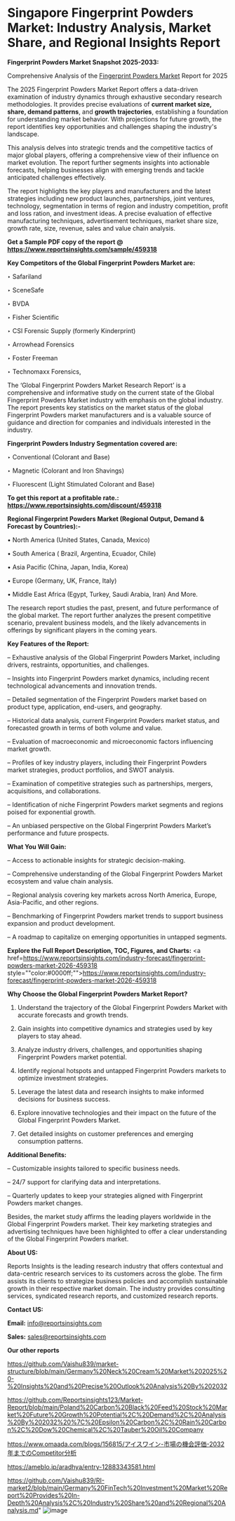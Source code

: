 # Singapore Fingerprint Powders Market: Industry Analysis, Market Share, and Regional Insights Report

<strong>Fingerprint Powders Market Snapshot 2025-2033:</strong>

Comprehensive Analysis of the <a href=https://www.reportsinsights.com/sample/459318>Fingerprint Powders Market</a> Report for 2025

The 2025 Fingerprint Powders Market Report offers a data-driven examination of industry dynamics through exhaustive secondary research methodologies. It provides precise evaluations of <strong>current market size, share, demand patterns</strong>, and <strong>growth trajectories</strong>, establishing a foundation for understanding market behavior. With projections for future growth, the report identifies key opportunities and challenges shaping the industry's landscape.

This analysis delves into strategic trends and the competitive tactics of major global players, offering a comprehensive view of their influence on market evolution. The report further segments insights into actionable forecasts, helping businesses align with emerging trends and tackle anticipated challenges effectively.

The report highlights the key players and manufacturers and the latest strategies including new product launches, partnerships, joint ventures, technology, segmentation in terms of region and industry competition, profit and loss ration, and investment ideas. A precise evaluation of effective manufacturing techniques, advertisement techniques, market share size, growth rate, size, revenue, sales and value chain analysis.

<strong>Get a Sample PDF copy of the report @ <a href=https://www.reportsinsights.com/sample/459318 style=color:#0000ff;>https://www.reportsinsights.com/sample/459318</a></strong>

<strong>Key Competitors of the Global Fingerprint Powders Market are:</strong>

‣ Safariland

‣ SceneSafe

‣ BVDA

‣ Fisher Scientific

‣ CSI Forensic Supply (formerly Kinderprint)

‣ Arrowhead Forensics

‣ Foster Freeman

‣ Technomaxx Forensics,

The ‘Global Fingerprint Powders Market Research Report’ is a comprehensive and informative study on the current state of the Global Fingerprint Powders Market industry with emphasis on the global industry. The report presents key statistics on the market status of the global Fingerprint Powders market manufacturers and is a valuable source of guidance and direction for companies and individuals interested in the industry.

<strong>Fingerprint Powders Industry Segmentation covered are:</strong>

‣ Conventional (Colorant and Base)

‣ Magnetic (Colorant and Iron Shavings)

‣ Fluorescent (Light Stimulated Colorant and Base)

<strong>To get this report at a profitable rate.: <a href=https://www.reportsinsights.com/discount/459318 style=color:#0000ff;>https://www.reportsinsights.com/discount/459318</a></strong>

<strong>Regional Fingerprint Powders Market (Regional Output, Demand &amp; Forecast by Countries):-</strong>

• North America (United States, Canada, Mexico)

• South America ( Brazil, Argentina, Ecuador, Chile)

• Asia Pacific (China, Japan, India, Korea)

• Europe (Germany, UK, France, Italy)

• Middle East Africa (Egypt, Turkey, Saudi Arabia, Iran) And More.

The research report studies the past, present, and future performance of the global market. The report further analyzes the present competitive scenario, prevalent business models, and the likely advancements in offerings by significant players in the coming years.

<strong>Key Features of the Report:</strong>

– Exhaustive analysis of the Global Fingerprint Powders Market, including drivers, restraints, opportunities, and challenges.

– Insights into Fingerprint Powders market dynamics, including recent technological advancements and innovation trends.

– Detailed segmentation of the Fingerprint Powders market based on product type, application, end-users, and geography.

– Historical data analysis, current Fingerprint Powders market status, and forecasted growth in terms of both volume and value.

– Evaluation of macroeconomic and microeconomic factors influencing market growth.

– Profiles of key industry players, including their Fingerprint Powders market strategies, product portfolios, and SWOT analysis.

– Examination of competitive strategies such as partnerships, mergers, acquisitions, and collaborations.

– Identification of niche Fingerprint Powders market segments and regions poised for exponential growth.

– An unbiased perspective on the Global Fingerprint Powders Market’s performance and future prospects.

<strong>What You Will Gain:</strong>

– Access to actionable insights for strategic decision-making.

– Comprehensive understanding of the Global Fingerprint Powders Market ecosystem and value chain analysis.

– Regional analysis covering key markets across North America, Europe, Asia-Pacific, and other regions.

– Benchmarking of Fingerprint Powders market trends to support business expansion and product development.

– A roadmap to capitalize on emerging opportunities in untapped segments.

<strong>Explore the Full Report Description, TOC, Figures, and Charts:</strong>
<a href=https://www.reportsinsights.com/industry-forecast/fingerprint-powders-market-2026-459318 style=""color:#0000ff;"">https://www.reportsinsights.com/industry-forecast/fingerprint-powders-market-2026-459318</a>

<strong>Why Choose the Global Fingerprint Powders Market Report?</strong>

1. Understand the trajectory of the Global Fingerprint Powders Market with accurate forecasts and growth trends.

2. Gain insights into competitive dynamics and strategies used by key players to stay ahead.

3. Analyze industry drivers, challenges, and opportunities shaping Fingerprint Powders market potential.

4. Identify regional hotspots and untapped Fingerprint Powders markets to optimize investment strategies.

5. Leverage the latest data and research insights to make informed decisions for business success.

6. Explore innovative technologies and their impact on the future of the Global Fingerprint Powders Market.

7. Get detailed insights on customer preferences and emerging consumption patterns.

<strong>Additional Benefits:</strong>

– Customizable insights tailored to specific business needs.

– 24/7 support for clarifying data and interpretations.

– Quarterly updates to keep your strategies aligned with Fingerprint Powders market changes.

Besides, the market study affirms the leading players worldwide in the Global Fingerprint Powders market. Their key marketing strategies and advertising techniques have been highlighted to offer a clear understanding of the Global Fingerprint Powders market.

<strong><strong>About US</strong>:</strong>

Reports Insights is the leading research industry that offers contextual and data-centric research services to its customers across the globe. The firm assists its clients to strategize business policies and accomplish sustainable growth in their respective market domain. The industry provides consulting services, syndicated research reports, and customized research reports.

<strong>Contact US:</strong>

<p class=><b>Email:</b> <a href=mailto:info@reportsinsights.com>info@reportsinsights.com</a></p>
<p class=><b>Sales:</b> <a href=mailto:sales@reportsinsights.com>sales@reportsinsights.com</a></p>

<strong>Our other reports</strong>

<a href=https://github.com/Vaishu839/market-structure/blob/main/Germany%20Neck%20Cream%20Market%202025%20-%20Insights%20and%20Precise%20Outlook%20Analysis%20By%202032>https://github.com/Vaishu839/market-structure/blob/main/Germany%20Neck%20Cream%20Market%202025%20-%20Insights%20and%20Precise%20Outlook%20Analysis%20By%202032</a>

<a href=https://github.com/Reportsinsights123/Market-Report/blob/main/Poland%20Carbon%20Black%20Feed%20Stock%20Market%20Future%20Growth%20Potential%2C%20Demand%2C%20Analysis%20By%202032%20%7C%20Epsilon%20Carbon%2C%20Rain%20Carbon%2C%20Dow%20Chemical%2C%20Tauber%20Oil%20Company>https://github.com/Reportsinsights123/Market-Report/blob/main/Poland%20Carbon%20Black%20Feed%20Stock%20Market%20Future%20Growth%20Potential%2C%20Demand%2C%20Analysis%20By%202032%20%7C%20Epsilon%20Carbon%2C%20Rain%20Carbon%2C%20Dow%20Chemical%2C%20Tauber%20Oil%20Company</a>

<a href=https://www.omaada.com/blogs/156815/アイスワイン-市場の機会評価-2032年までのCompetitor分析>https://www.omaada.com/blogs/156815/アイスワイン-市場の機会評価-2032年までのCompetitor分析</a>

<a href=https://ameblo.jp/aradhya/entry-12883343581.html>https://ameblo.jp/aradhya/entry-12883343581.html</a>

<a href=https://github.com/Vaishu839/RI-market2/blob/main/Germany%20FinTech%20Investment%20Market%20Report%20Provides%20In-Depth%20Analysis%2C%20Industry%20Share%20and%20Regional%20Analysis.md>https://github.com/Vaishu839/RI-market2/blob/main/Germany%20FinTech%20Investment%20Market%20Report%20Provides%20In-Depth%20Analysis%2C%20Industry%20Share%20and%20Regional%20Analysis.md</a>"
![image](https://github.com/user-attachments/assets/614a1218-6f5e-4d09-8f55-a64e169a7f87)
